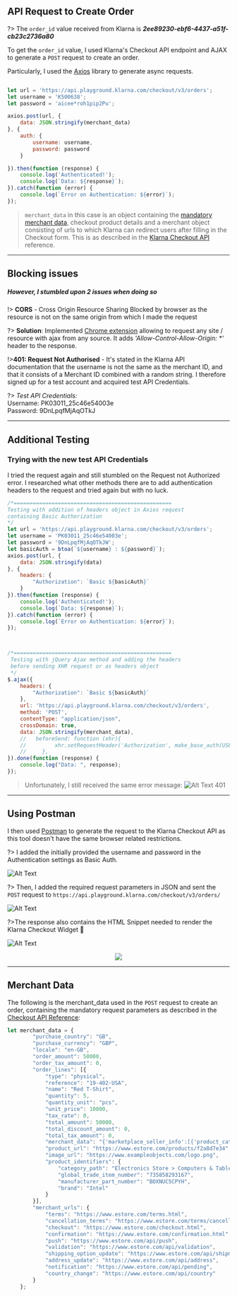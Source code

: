 ## API Request to Create Order

?> The ```order_id``` value received from Klarna is _**2ee89230-ebf6-4437-a51f-cb23c2736a80**_

To get the ```order_id``` value, I used Klarna's Checkout API endpoint and AJAX to generate a ```POST``` request to create an order.

Particularly, I used the [Axios](https://github.com/axios/axios ':target=_blank') library to generate async requests.

```javascript

let url = 'https://api.playground.klarna.com/checkout/v3/orders';
let username = 'K500638';
let password = 'aicee*roh1pip2Pu';

axios.post(url, {
    data: JSON.stringify(merchant_data)
}, {
    auth: {
        username: username,
        password: password
    }

}).then(function (response) {
    console.log('Authenticated!');
    console.log(`Data: ${response}`);
}).catch(function (error) {
    console.log(`Error on Authentication: ${error}`);
});
```

> ```merchant_data``` in this case is an object containing the [mandatory merchant data](/merchant_data.md), checkout product details and a merchant object consisting of urls to which Klarna can redirect users after filling in the Checkout form. This is as described in the [Klarna Checkout API](https://developers.klarna.com/api/#checkout-api ':target=_blank') reference. <br>

___

## Blocking issues
##### However, I stumbled upon 2 issues when doing so <br>

!> **CORS** - Cross Origin Resource Sharing Blocked by browser as the resource is not on the same origin from which I made the request<br>

?> **Solution**: Implemented [Chrome extension](https://chrome.google.com/webstore/detail/allow-control-allow-origi/nlfbmbojpeacfghkpbjhddihlkkiljbi ':target=_blank') allowing to request any site / resource with ajax from any source. It adds _'Allow-Control-Allow-Origin: *'_ header to the response.

!>**401: Request Not Authorised** - It's stated in the Klarna API documentation that the username is not the same as the merchant ID, and that it consists of a Merchant ID combined with a random string. I therefore signed up for a test account and acquired test API Credentials.

?> _Test API Credentials:_<br>
Username: PK03011_25c46e54003e <br>
Password: 9DnLpqfMjAqOTkJ <br>

___

## Additional Testing
### Trying with the new test API Credentials
I tried the request again and still stumbled on the Request not Authorized error. I researched what other methods there are to add authentication headers to the request and tried again but with no luck.

```javascript 
/*================================================== 
Testing with addition of headers object in Axios request 
containing Basic Authorization 
*/
let url = 'https://api.playground.klarna.com/checkout/v3/orders';
let username = 'PK03011_25c46e54003e';
let password = '9DnLpqfMjAqOTkJW';
let basicAuth = btoa(`${username} : ${password}`);
axios.post(url, {
    data: JSON.stringify(data)
}, {
    headers: {
        "Authorization": `Basic ${basicAuth}`
    }
}).then(function (response) {
    console.log('Authenticated!');
    console.log(`Data: ${response}`);
}).catch(function (error) {
    console.log(`Error on Authentication: ${error}`);
});



/*==================================================
 Testing with jQuery Ajax method and adding the headers 
 before sending XHR request or as headers object 
 */
$.ajax({
    headers: {
        "Authorization": `Basic ${basicAuth}`
    },
    url: 'https://api.playground.klarna.com/checkout/v3/orders',
    method: 'POST',
    contentType: "application/json",
    crossDomain: true,
    data: JSON.stringify(merchant_data),
    //   beforeSend: function (xhr){ 
    //         xhr.setRequestHeader('Authorization', make_base_auth(USERNAME, PASSWORD)); 
    //     },
}).done(function (response) {
    console.log("Data: ", response);
});
```
> Unfortunately, I still received the same error message:
![Alt Text 401](https://res.cloudinary.com/n8dawg/image/upload/v1531067091/401.png '401 Unauthorized')<br>

___ 

## Using Postman
I then used [Postman](https://www.getpostman.com/) to generate the request to the Klarna Checkout API as this tool doesn't have the same browser related restrictions.

?> I added the initially provided the username and password in the Authentication settings as Basic Auth.

![Alt Text](https://res.cloudinary.com/n8dawg/image/upload/v1531070848/postman_authentication.png 'Postman Auth Settings') 

?> Then, I added the required request parameters in JSON and sent the ```POST``` request to ```https://api.playground.klarna.com/checkout/v3/orders/``` <br>

![Alt Text](https://res.cloudinary.com/n8dawg/image/upload/v1531071446/postman_response.png ':target=_blank')

?>The response also contains the HTML Snippet needed to render the Klarna Checkout Widget :raised_hands: <br>

![Alt Text](https://res.cloudinary.com/n8dawg/image/upload/v1531071668/postman_response_html_snippet.png ':target=_blank')

<p align="center">
  <img src="https://res.cloudinary.com/n8dawg/image/upload/v1531076322/patrick_victory.gif">
</p>



___

## Merchant Data
The following is the merchant_data used in the ```POST``` request to create an order, containing the mandatory request parameters as described in the [Checkout API Reference](https://developers.klarna.com/api/#checkout-api ':target=_blank'):


```javascript
let merchant_data = {
    	"purchase_country": "GB",
    	"purchase_currency": "GBP",
    	"locale": "en-GB",
    	"order_amount": 50000,
    	"order_tax_amount": 0,
    	"order_lines": [{
    		"type": "physical",
    		"reference": "19-402-USA",
    		"name": "Red T-Shirt",
    		"quantity": 5,
    		"quantity_unit": "pcs",
    		"unit_price": 10000,
    		"tax_rate": 0,
    		"total_amount": 50000,
    		"total_discount_amount": 0,
    		"total_tax_amount": 0,
    		"merchant_data": "{'marketplace_seller_info':[{'product_category':'Women\'s Fashion','product_name':'Women Sweatshirt'}]}",
    		"product_url": "https://www.estore.com/products/f2a8d7e34",
    		"image_url": "https://www.exampleobjects.com/logo.png",
    		"product_identifiers": {
    			"category_path": "Electronics Store > Computers & Tablets > Desktops",
    			"global_trade_item_number": "735858293167",
    			"manufacturer_part_number": "BOXNUC5CPYH",
    			"brand": "Intel"
    		}
    	}],
    	"merchant_urls": {
    		"terms": "https://www.estore.com/terms.html",
    		"cancellation_terms": "https://www.estore.com/terms/cancellation.html",
    		"checkout": "https://www.estore.com/checkout.html",
    		"confirmation": "https://www.estore.com/confirmation.html",
    		"push": "https://www.estore.com/api/push",
    		"validation": "https://www.estore.com/api/validation",
    		"shipping_option_update": "https://www.estore.com/api/shipment",
    		"address_update": "https://www.estore.com/api/address",
    		"notification": "https://www.estore.com/api/pending",
    		"country_change": "https://www.estore.com/api/country"
    	}
    };
```